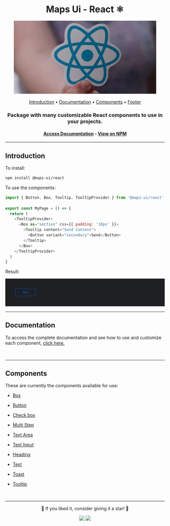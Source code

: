 <h1 align="center">Maps Ui - React ⚛️</h1>

<div align="center">
 <img src="../../github/react.png" width="450px" alt="Pexels Colors Image"/>
</div>

<p align="center">
 <a href="#intro">Introduction</a> •
 <a href="#intro">Documentation</a> •
 <a href="#components">Components</a> •
 <a href="#footer">Footer</a>
</p>

<h3 align="center">Package with  many customizable React components to use in your projects.</h3>

<h4 align="center">
  <a href="">Access Documentation</a> -
  <a href="https://www.npmjs.com/package/@maps-ui/react"> View on NPM</a>
</h4>

---

<h2 id="intro">Introduction</h2>

To install:

```sh
npm install @maps-ui/react
```

To use the components:

```js
import { Button, Box, Tooltip, TooltipProvider } from '@maps-ui/react'

export const MyPage = () => {
  return (
    <TooltipProvider>
      <Box as="section" css={{ padding: '10px' }}>
        <Tooltip content="Send Content">
          <Button variant="secondary">Send</Button>
        </Tooltip>
      </Box>
    </TooltipProvider>
  )
}
```

Result:

<img src="../../github/readme-example.gif" />

<br />

---

<h2 id="docs">Documentation</h2>

To access the complete documentation and see how to use and customize each component, <a href="https://matheusandrade23.github.io/Design-System/?path=/story/home--page">click here.</a>

<br />

---

<h2 id="components">Components</h2>

These are currently the components available for use:

- <a href="">Box</a>

- <a href="">Button</a>
- <a href="">Check box</a>
- <a href="">Multi Step</a>
- <a href="">Text Area</a>
- <a href="">Text Input</a>

- <a href="">Heading</a>
- <a href="">Text</a>

- <a href="">Toast</a>
- <a href="">Tooltip</a>

<br />

---

<p align="center">🌟 If you liked it, consider giving it a star! 🌟</p>
<div id="footer" align="center"><a href="https://www.linkedin.com/in/matheus-andrade23/" target="_blank"><img src="https://img.shields.io/badge/-LinkedIn-%230077B5?style=for-the-badge&logo=linkedin&logoColor=white" target="_blank"></a>
<a href = "mailto:matheusandrade.ma2003@gmail.com"><img src="https://img.shields.io/badge/-Gmail-%23333?style=for-the-badge&logo=gmail&logoColor=white" target="_blank"></a></div>
